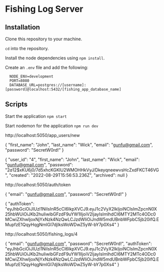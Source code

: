 # Fishing Log Server

## Installation

Clone this repository to your machine.

`cd` into the repository.

Install the node dependencies using `npm install`.

Create an `.env` file and add the following: 

```
  NODE_ENV=development
  PORT=8080
  DATABASE_URL=postgres://[username]:[password]@localhost:5432/[fishing_app_database_name]
```

## Scripts

Start the application `npm start`

Start nodemon for the application `npm run dev`

http://localhost:5050/app_users/new

{
    "first_name": "John",
    "last_name": "Wick",
    "email": "gunfu@gmail.com",
    "password": "SecretW0rd!"
}

{
    "user_id": "4",
    "first_name": "John",
    "last_name": "Wick",
    "email": "gunfu@gmail.com",
    "password": "$2a$12$xKU6j0/7d5xhcKGKlU2WMOHHkVyJ/DkeyqneewvsHcZxdFKCT46VG",
    "created": "2022-08-29T15:56:53.236Z",
    "archived": null
}

http://localhost:5050/auth/token

{
    "email": "gunfu@gmail.com",
    "password": "SecretW0rd!"
}

{
    "authToken": "eyJhbGciOiJIUzI1NiIsInR5cCI6IkpXVCJ9.eyJ1c2VyX2lkIjoiNCIsImZpcnN0X25hbWUiOiJKb2huIiwibGFzdF9uYW1lIjoiV2ljayIsImlhdCI6MTY2MTc4ODc0MCwiZXhwIjoxNjYxNzk4NzQwLCJzdWIiOiJndW5mdUBnbWFpbC5jb20ifQ.EMupfzE1QqyHqgNmlGI7djIksWoWDwZ5yW-bY7p0Xs4"
}

http://localhost:5050/fishing_logs/4

{
    "email": "gunfu@gmail.com",
    "password": "SecretW0rd!",
    "authToken": "eyJhbGciOiJIUzI1NiIsInR5cCI6IkpXVCJ9.eyJ1c2VyX2lkIjoiNCIsImZpcnN0X25hbWUiOiJKb2huIiwibGFzdF9uYW1lIjoiV2ljayIsImlhdCI6MTY2MTc4ODc0MCwiZXhwIjoxNjYxNzk4NzQwLCJzdWIiOiJndW5mdUBnbWFpbC5jb20ifQ.EMupfzE1QqyHqgNmlGI7djIksWoWDwZ5yW-bY7p0Xs4"
}